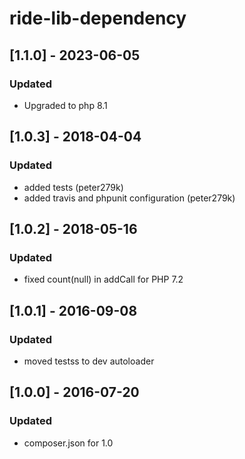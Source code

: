 # ride-lib-dependency
## [1.1.0] - 2023-06-05
### Updated
- Upgraded to php 8.1
## [1.0.3] - 2018-04-04
### Updated
- added tests (peter279k)
- added travis and phpunit configuration (peter279k)

## [1.0.2] - 2018-05-16
### Updated
- fixed count(null) in addCall for PHP 7.2

## [1.0.1] - 2016-09-08
### Updated
- moved testss to dev autoloader

## [1.0.0] - 2016-07-20
### Updated
- composer.json for 1.0
